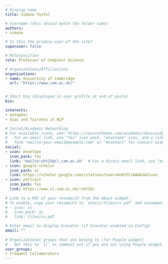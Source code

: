 ```yaml
---
# Display name
title: Simone Teufel

# Username (this should match the folder name)
authors:
- simone

# Is this the primary user of the site?
superuser: false

# Role/position
role: Professor of Computer Science

# Organizations/Affiliations
organizations:
- name: University of Cambridge
  url: "https://www.cam.ac.uk/"


# Short bio (displayed in user profile at end of posts)
bio: 

interests:
- metaphor
- bias and fairness in NLP

# Social/Academic Networking
# For available icons, see: https://sourcethemes.com/academic/docs/widgets/#icons
#   For an email link, use "fas" icon pack, "envelope" icon, and a link in the
#   form "mailto:your-email@example.com" or "#contact" for contact widget.
social:
- icon: envelope
  icon_pack: fas
  link: "mailto:sht25@cl.cam.ac.uk"  # For a direct email link, use "mailto:test@example.org".
- icon: google-scholar
  icon_pack: ai
  link: https://scholar.google.com/citations?user=GnKIYCcAAAAJ&hl=en
- icon: portrait
  icon_pack: fas
  link: https://www.cl.cam.ac.uk/~sht25/
  
# Link to a PDF of your resume/CV from the About widget.
# To enable, copy your resume/CV to `static/files/cv.pdf` and uncomment the lines below.  
# - icon: cv
#   icon_pack: ai
#   link: files/cv.pdf 

# Enter email to display Gravatar (if Gravatar enabled in Config)
email: ""
  
# Organizational groups that you belong to (for People widget)
#   Set this to `[]` or comment out if you are not using People widget.  
user_groups:
- Frequent Collaborators
---
```



